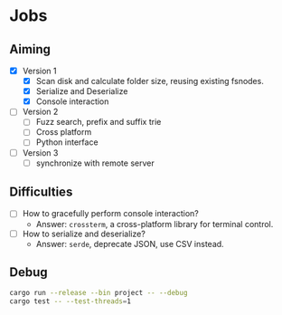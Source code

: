 # Jobs


## Aiming
- [x] Version 1
  - [x] Scan disk and calculate folder size, reusing existing fsnodes.
  - [x] Serialize and Deserialize
  - [x] Console interaction
- [ ] Version 2
  - [ ] Fuzz search, prefix and suffix trie
  - [ ] Cross platform
  - [ ] Python interface
- [ ] Version 3
  - [ ] synchronize with remote server

## Difficulties
- [ ] How to gracefully perform console interaction?
  - Answer: `crossterm`, a cross-platform library for terminal control.
- [ ] How to serialize and deserialize?
  - Answer: `serde`, deprecate JSON, use CSV instead.

## Debug
```sh
cargo run --release --bin project -- --debug
cargo test -- --test-threads=1
```
